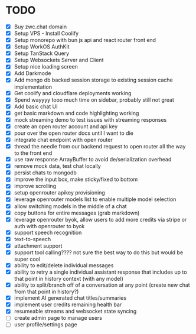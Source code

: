 # TODO

- [x] Buy zwc.chat domain
- [x] Setup VPS - Install Coolify
- [x] Setup monorepo with bun js api and react router front end
- [x] Setup WorkOS AuthKit
- [x] Setup TanStack Query
- [x] Setup Websockets Server and Client
- [x] Setup nice loading screen
- [x] Add Darkmode
- [x] Add mongo db backed session storage to existing session cache implementation
- [x] Get coolify and cloudflare deployments working
- [x] Spend wayyyy tooo much time on sidebar, probably still not great
- [x] Add basic chat UI
- [x] get basic markdown and code highlighting working
- [x] mock streaming demo to test issues with streaming responses
- [x] create an open router account and api key
- [x] pour over the open router docs until I want to die
- [x] integrate chat endpoint with open router
- [x] thread the needle from our backend request to open router all the way to the front end
- [x] use raw response ArrayBuffer to avoid de/serialization overhead
- [x] remove mock data, test chat locally
- [x] persist chats to mongodb
- [x] improve the input box, make sticky/fixed to bottom
- [x] improve scrolling
- [x] setup openrouter apikey provisioning
- [x] leverage openrouter models list to enable multiple model selection
- [x] allow switching models in the middle of a chat
- [x] copy buttons for entire messages (grab markdown)
- [x] leverage openrouter byok, allow users to add more credits via stripe or auth with openrouter to byok
- [x] support speech recognition
- [x] text-to-speech
- [x] attachment support
- [x] support tool calling???? not sure the best way to do this but would be super cool
- [x] ability to edit/delete individual messages
- [x] ability to retry a single individual assistant response that includes up to that point in history context (with any model)
- [x] ability to split/branch off of a conversation at any point (create new chat from that point in history?)
- [x] implement AI generated chat titles/summaries
- [x] implement user credits remaining health bar
- [x] resumeable streams and websocket state syncing
- [ ] create admin page to manage users
- [ ] user profile/settings page
